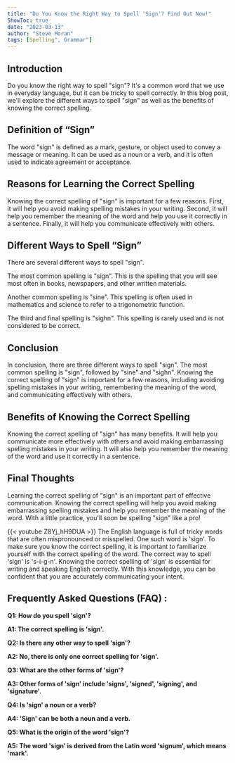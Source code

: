 ```yaml
---
title: "Do You Know the Right Way to Spell 'Sign'? Find Out Now!"
ShowToc: true 
date: "2023-03-13"
author: "Steve Moran" 
tags: [Spelling", Grammar"]
---
```

## Introduction
Do you know the right way to spell "sign"? It's a common word that we use in everyday language, but it can be tricky to spell correctly. In this blog post, we'll explore the different ways to spell "sign" as well as the benefits of knowing the correct spelling. 

## Definition of “Sign”
The word "sign" is defined as a mark, gesture, or object used to convey a message or meaning. It can be used as a noun or a verb, and it is often used to indicate agreement or acceptance. 

## Reasons for Learning the Correct Spelling
Knowing the correct spelling of "sign" is important for a few reasons. First, it will help you avoid making spelling mistakes in your writing. Second, it will help you remember the meaning of the word and help you use it correctly in a sentence. Finally, it will help you communicate effectively with others. 

## Different Ways to Spell “Sign”
There are several different ways to spell "sign". 

The most common spelling is "sign". This is the spelling that you will see most often in books, newspapers, and other written materials. 

Another common spelling is "sine". This spelling is often used in mathematics and science to refer to a trigonometric function. 

The third and final spelling is "sighn". This spelling is rarely used and is not considered to be correct. 

## Conclusion
In conclusion, there are three different ways to spell "sign". The most common spelling is "sign", followed by "sine" and "sighn". Knowing the correct spelling of "sign" is important for a few reasons, including avoiding spelling mistakes in your writing, remembering the meaning of the word, and communicating effectively with others. 

## Benefits of Knowing the Correct Spelling
Knowing the correct spelling of "sign" has many benefits. It will help you communicate more effectively with others and avoid making embarrassing spelling mistakes in your writing. It will also help you remember the meaning of the word and use it correctly in a sentence. 

## Final Thoughts
Learning the correct spelling of "sign" is an important part of effective communication. Knowing the correct spelling will help you avoid making embarrassing spelling mistakes and help you remember the meaning of the word. With a little practice, you'll soon be spelling "sign" like a pro!

{{< youtube Z8Yj_hH9DUA >}} 
The English language is full of tricky words that are often mispronounced or misspelled. One such word is 'sign'. To make sure you know the correct spelling, it is important to familiarize yourself with the correct spelling of the word. The correct way to spell 'sign' is 's-i-g-n'. Knowing the correct spelling of 'sign' is essential for writing and speaking English correctly. With this knowledge, you can be confident that you are accurately communicating your intent.

## Frequently Asked Questions (FAQ) :
**Q1: How do you spell 'sign'?**

**A1: The correct spelling is 'sign'.**

**Q2: Is there any other way to spell 'sign'?**

**A2: No, there is only one correct spelling for 'sign'.**

**Q3: What are the other forms of 'sign'?**

**A3: Other forms of 'sign' include 'signs', 'signed', 'signing', and 'signature'.**

**Q4: Is 'sign' a noun or a verb?**

**A4: 'Sign' can be both a noun and a verb.**

**Q5: What is the origin of the word 'sign'?**

**A5: The word 'sign' is derived from the Latin word 'signum', which means 'mark'.**





